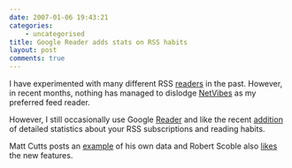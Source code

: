 ```yaml
---
date: 2007-01-06 19:43:21
categories:
    - uncategorised
title: Google Reader adds stats on RSS habits
layout: post
comments: true
---
```

I have experimented with many different RSS
[readers](http://www.nbrightside.com/blog/2005/12/13/comparison-of-rss-readers/)
in the past. However, in recent months, nothing has managed to dislodge
[NetVibes](http://www.nbrightside.com/blog/2006/05/25/good-vibes-from-netvibes/)
as my preferred feed reader.

However, I still occasionally use Google
[Reader](http://reader.google.com/) and like the recent
[addition](http://googlereader.blogspot.com/2007/01/i-like-big-charts-and-i-cannot-lie.html)
of detailed statistics about your RSS subscriptions and reading habits.

Matt Cutts posts an
[example](http://www.mattcutts.com/blog/new-reader-trends-page/) of his
own data and Robert Scoble also
[likes](http://scobleizer.com/2007/01/03/25000-items-read-on-google-reader/)
the new features.

